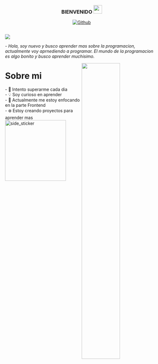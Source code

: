 <h3 align="center">
  BIENVENIDO
  <img src="https://media.giphy.com/media/hvRJCLFzcasrR4ia7z/giphy.gif" width="28">
</h3>
<p align="center">
  <a href="https://github.com/al4n1110"><img alt="Github" title="Jaydeep Yadav Github" src="https://img.shields.io/badge/GitHub-100000?style=for-the-badge&logo=github&logoColor=white"></a>
 </p>
</br>
<img src="https://readme-typing-svg.herokuapp.com?font=Poppins+Daughter&color=22EBF7&size=25&center=false&lines=Hola+soy+Alan;Bienvenido+a+mi+perfil..."/>
 
 <p>- <i>Hola, soy nuevo y busco aprender mas sobre la programacion, actualmente voy aprnediendo a programar. El mundo de la programacion es algo bonito y busco aprender muchisimo.</i></p>


<img src="https://user-images.githubusercontent.com/89788120/167628634-549d2bdd-609e-4275-85af-1e1974da64ca.gif" width="50%" align="right" />
<h1>Sobre mi</h1>
- 🔧 Intento superarme cada dia <br>
- 💡 Soy curioso en aprender<br>
- 📖 Actualmente me estoy enfocando en la parte Frontend<br>
- ❄️ Estoy creando proyectos para aprender mas
<br>
<img align="left" width=200px height=200px alt="side_sticker" src="https://media.giphy.com/media/TEnXkcsHrP4YedChhA/giphy.gif" />
 
